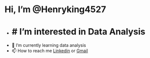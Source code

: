 # Hi, I’m @Henryking4527
- # # I’m interested in Data Analysis
- 🌱 I’m currently learning data analysis
- 📫 How to reach me [Linkedin](https://www.linkedin.com/in/henry-okoi-27a331230/) or [Gmail](henry.eno@gmail.com)
